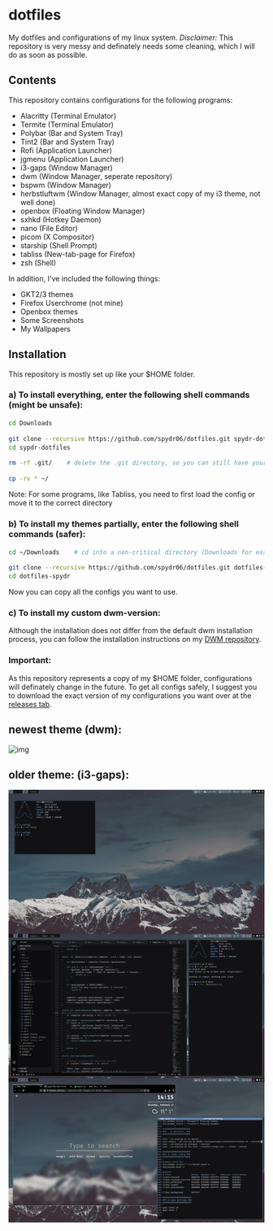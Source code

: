 # dotfiles
My dotfiles and configurations of my linux system.
*Disclaimer:* This repository is very messy and definately needs some cleaning, which I will do as soon as possible.

## Contents
This repository contains configurations for the following programs:
* Alacritty (Terminal Emulator)
* Termite (Terminal Emulator)
* Polybar (Bar and System Tray)
* Tint2 (Bar and System Tray)
* Rofi (Application Launcher)
* jgmenu (Application Launcher)
* i3-gaps (Window Manager)
* dwm (Window Manager, seperate repository)
* bspwm (Window Manager)
* herbstluftwm (Window Manager, almost exact copy of my i3 theme, not well done)
* openbox (Floating Window Manager)
* sxhkd (Hotkey Daemon)
* nano (File Editor)
* picom (X Compositor)
* starship (Shell Prompt)
* tabliss (New-tab-page for Firefox)
* zsh (Shell)

In addition, I've included the following things:
* GKT2/3 themes
* Firefox Userchrome (not mine)
* Openbox themes
* Some Screenshots
* My Wallpapers

## Installation
This repository is mostly set up like your $HOME folder.
### a) To install everything, enter the following shell commands (might be unsafe):
```bash
cd Downloads
```
```bash
git clone --recursive https://github.com/spydr06/dotfiles.git spydr-dotfiles
cd sypdr-dotfiles
```
```bash
rm -rf .git/    # delete the .git directory, so you can still have your own repositories in subdirectories
```
```bash
cp -rv * ~/
```
Note: For some programs, like Tabliss, you need to first load the config or move it to the correct directory

### b) To install my themes partially, enter the following shell commands (safer):
```bash
cd ~/Downloads    # cd into a non-critical directory (Downloads for example)
```
```bash
git clone --recursive https://github.com/spydr06/dotfiles.git dotfiles-spydr
cd dotfiles-spydr
```
Now you can copy all the configs you want to use.

### c) To install my custom dwm-version:
Although the installation does not differ from the default dwm installation process, you can follow the installation instructions on my [DWM repository](https://github.com/spydr06/dwm-spydr).

### Important:
As this repository represents a copy of my $HOME folder, configurations will definately change in the future. To get all configs safely, I suggest you to download the exact version of my configurations you want over at the [releases tab](https://github.com/Spydr06/dotfiles/releases). 

## newest theme (dwm):
![img](https://github.com/Spydr06/dotfiles/blob/main/Screenshots/dwm%20Rice.png)

## older theme: (i3-gaps):
![img](https://github.com/Spydr06/dotfiles/blob/main/Screenshots/Rice%2003%20v2%20i3-gaps.png)

